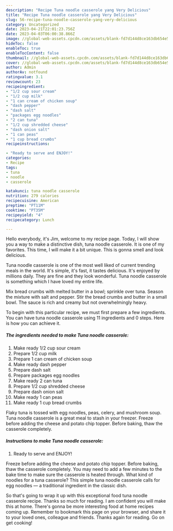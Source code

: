 ```yaml
---
description: "Recipe Tuna noodle casserole yang Very Delicious"
title: "Recipe Tuna noodle casserole yang Very Delicious"
slug: 56-recipe-tuna-noodle-casserole-yang-very-delicious
category: Uncategorized
date: 2023-04-21T22:01:23.756Z
date: 2023-04-03T06:00:38.866Z
image: //global-web-assets.cpcdn.com/assets/blank-fd7d144d8ce163db654e5a02c40b08a2775adb7897d16e4062681dc7e1b2800f.png
hideToc: false
enableToc: true
enableTocContent: false
thumbnail: //global-web-assets.cpcdn.com/assets/blank-fd7d144d8ce163db654e5a02c40b08a2775adb7897d16e4062681dc7e1b2800f.png
cover: //global-web-assets.cpcdn.com/assets/blank-fd7d144d8ce163db654e5a02c40b08a2775adb7897d16e4062681dc7e1b2800f.png
author: Admin
authorAv: notfound
ratingvalue: 3.1
reviewcount: 23
recipeingredient:
- "1/2 cup sour cream"
- "1/2 cup milk"
- "1 can cream of chicken soup"
- "dash pepper"
- "dash salt"
- "packages egg noodles"
- "2 can tuna"
- "1/2 cup shredded cheese"
- "dash onion salt"
- "1 can peas"
- "1 cup bread crumbs"
recipeinstructions:

- "Ready to serve and ENJOY!"
categories:
- Recipe
tags:
- tuna
- noodle
- casserole

katakunci: tuna noodle casserole 
nutrition: 279 calories
recipecuisine: American
preptime: "PT11M"
cooktime: "PT35M"
recipeyield: "4"
recipecategory: Lunch

---
```



Hello everybody, it's Jim, welcome to my recipe page. Today, I will show you a way to make a distinctive dish, tuna noodle casserole. It is one of my favorites. This time, I will make it a bit unique. This is gonna smell and look delicious.

Tuna noodle casserole is one of the most well liked of current trending meals in the world. It's simple, it's fast, it tastes delicious. It's enjoyed by millions daily. They are fine and they look wonderful. Tuna noodle casserole is something which I have loved my entire life.

Mix bread crumbs with melted butter in a bowl; sprinkle over tuna. Season the mixture with salt and pepper. Stir the bread crumbs and butter in a small bowl. The sauce is rich and creamy but not overwhelmingly heavy.


To begin with this particular recipe, we must first prepare a few ingredients. You can have tuna noodle casserole using 11 ingredients and 0 steps. Here is how you can achieve it.

<!--inarticleads1-->

##### The ingredients needed to make Tuna noodle casserole:

1. Make ready 1/2 cup sour cream
1. Prepare 1/2 cup milk
1. Prepare 1 can cream of chicken soup
1. Make ready dash pepper
1. Prepare dash salt
1. Prepare packages egg noodles
1. Make ready 2 can tuna
1. Prepare 1/2 cup shredded cheese
1. Prepare dash onion salt
1. Make ready 1 can peas
1. Make ready 1 cup bread crumbs


Flaky tuna is tossed with egg noodles, peas, celery, and mushroom soup. Tuna noodle casserole is a great meal to stash in your freezer. Freeze before adding the cheese and potato chip topper. Before baking, thaw the casserole completely. 

<!--inarticleads2-->

##### Instructions to make Tuna noodle casserole:


1. Ready to serve and ENJOY!

Freeze before adding the cheese and potato chip topper. Before baking, thaw the casserole completely. You may need to add a few minutes to the bake time to make sure the casserole is heated through. What kind of noodles for a tuna casserole? This simple tuna noodle casserole calls for egg noodles — a traditional ingredient in the classic dish. 

So that's going to wrap it up with this exceptional food tuna noodle casserole recipe. Thanks so much for reading. I am confident you will make this at home. There's gonna be more interesting food at home recipes coming up. Remember to bookmark this page on your browser, and share it to your loved ones, colleague and friends. Thanks again for reading. Go on get cooking!
